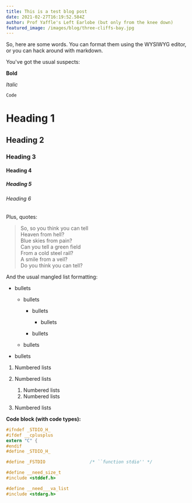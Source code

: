 ```yaml
---
title: This is a test blog post
date: 2021-02-27T16:19:52.584Z
author: Prof Yaffle's Left Earlobe (but only from the knee down)
featured_image: /images/blog/three-cliffs-bay.jpg
---
```

So, here are some words. You can format them using the WYSIWYG editor, or you can hack around with markdown.

You've got the usual suspects:

**Bold**

*Italic*

`Code`

# Heading 1

## Heading 2

### Heading 3

#### Heading 4

##### Heading 5

###### Heading 6



Plus, quotes:

> So, so you think you can tell\
> Heaven from hell?\
> Blue skies from pain?\
> Can you tell a green field\
> From a cold steel rail?\
> A smile from a veil?\
> Do you think you can tell?



And the usual mangled list formatting:

* bullets

  * bullets

    * bullets

      * bullets
    * bullets
  * bullets
* bullets

1. Numbered lists
2. Numbered lists

   1. Numbered lists
   2. Numbered lists
3. Numbered lists

**Code block (with code types):**

```c
#ifndef _STDIO_H_
#ifdef __cplusplus
extern "C" {
#endif
#define _STDIO_H_

#define _FSTDIO                 /* ``function stdio'' */

#define __need_size_t
#include <stddef.h>

#define __need___va_list
#include <stdarg.h>
```